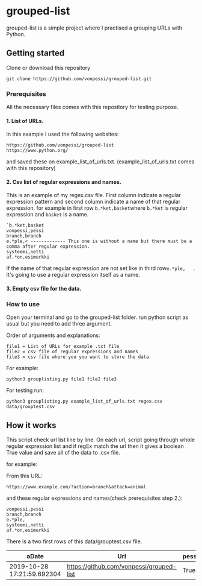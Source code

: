 # grouped-list
grouped-list is a simple project where I practised a grouping URLs with Python.
## Getting started
Clone or download this repository
```
git clone https://github.com/vonpessi/grouped-list.git
```
### Prerequisites
All the necessary files comes with this repository for testing purpose.
#### 1. List of URLs. 

In this example I used the following websites:
```
https://github.com/vonpessi/grouped-list
https://www.python.org/
```
and saved these on example_list_of_urls.txt. (example_list_of_urls.txt comes with this repository)

#### 2. Csv list of regular expressions and names.

This is an example of my regex.csv file. First column indicate a regular expression pattern and second column indicate a name of that regular expression. for example in first row ```b.*ket,basket```where ```b.*ket``` is regular expression and ```basket``` is a name.
```
`b.*ket,basket
vonpessi,pessi
branch,branch
e.*ple,< ------------- This one is without a name but there must be a comma after regular expression.
systeemi,netti
af.*on,esimerkki
```
If the name of that regular expression are not set like in third row```e.*ple,   ```. It's going to use a regular expression itself as a name.

#### 3. Empty csv file for the data.

### How to use
Open your terminal and go to the grouped-list folder.
run python script as usual but you need to add three argument.

Order of arguments and explanations:
```
file1 = List of URLs for example .txt file
file2 = csv file of regular expressions and names
file3 = csv file where you you want to store the data
```
For example:
```
python3 grouplisting.py file1 file2 file3
```
For testing run:
```
python3 grouplisting.py example_list_of_urls.txt regex.csv data/grouptest.csv
```
## How it works
This script check url list line by line. On each url, script going through whole regular expression list and if regEx match the url then it gives a boolean True value and save all of the data to .csv file.

for example:

From this URL:
```
https://www.example.com/?action=branch&attack=animal
```
and these regular expressions and names(check prerequisites step 2.):
```
vonpessi,pessi
branch,branch
e.*ple,
systeemi,netti
af.*on,esimerkki
```

There is a two first rows of this data/grouptest.csv file.

əDate|Url|pessi|branch|e.*ple|netti|esimerkki|
|---|---|---|---|---|---|---|
|2019-10-28 17:21:59.692304|https://github.com/vonpessi/grouped-list|True|True|True|False|True|

